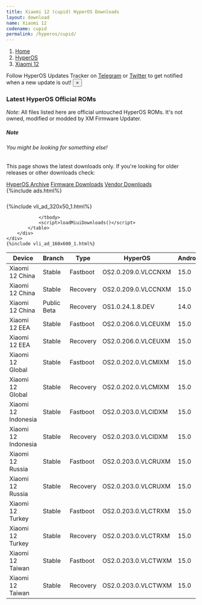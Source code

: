 ```yaml
---
title: Xiaomi 12 (cupid) HyperOS Downloads
layout: download
name: Xiaomi 12
codename: cupid
permalink: /hyperos/cupid/
---
```

<nav aria-label="breadcrumb">
    <ol class="breadcrumb">
        <li class="breadcrumb-item"><a href="/">Home</a></li>
        <li class="breadcrumb-item"><a href="/hyperos/">HyperOS</a></li>
        <li class="breadcrumb-item active" aria-current="page"><a href="/hyperos/cupid/">Xiaomi 12</a></li>
    </ol>
</nav>
<div class="alert alert-primary alert-dismissible fade show" role="alert">
    Follow HyperOS Updates Tracker on <a href="https://t.me/MIUIUpdatesTracker" class="alert-link">Telegram</a>
     or <a href="https://twitter.com/MiFwUpdater" class="alert-link">Twitter</a> to get notified when a new update is out!
    <button type="button" class="close" data-dismiss="alert" aria-label="Close">
        <span aria-hidden="true">&times;</span>
    </button>
</div>

### Latest HyperOS Official ROMs
*Note*: All files listed here are official untouched HyperOS ROMs. It's not owned, modified or modded by XM Firmware Updater.
<div class="card">
  <div class="card-body">
    <h5 class="card-title">Note</h5>
    <h6 class="card-subtitle mb-2 text-muted">You might be looking for something else!</h6>
    <p class="card-text">This page shows the latest downloads only.
     If you're looking for older releases or other downloads check:</p>
    <a href="/archive/hyperos/cupid/" class="card-link">HyperOS Archive</a>
    <a href="/firmware/cupid/" class="card-link">Firmware Downloads</a>
    <a href="/vendor/cupid/" class="card-link">Vendor Downloads</a>
  </div>
</div>
{%include ads.html%}
<div class="row justify-content-center">
    <div class="col-10">
        <div class="table-responsive-md" style="margin-top: 25px;">
            {%include vli_ad_320x50_1.html%}
            <table id="miui" class="display dt-responsive nowrap compact table table-striped table-hover table-sm">
                <thead class="thead-dark">
                    <tr>
                        <th data-ref="device">Device</th>
                        <th data-ref="branch">Branch</th>
                        <th data-ref="type">Type</th>
                        <th data-ref="miui">HyperOS</th>
                        <th data-ref="android">Android</th>
                        <th data-ref="size">Size</th>
                        <th data-ref="size">Date</th>
                        <th data-ref="link">Link</th>
                    </tr>
                </thead>
                <tbody>
                <tr><td>Xiaomi 12 China</td><td>Stable</td><td>Fastboot</td><td>OS2.0.209.0.VLCCNXM</td><td>15.0</td><td>7.5 GB</td><td>2025-09-02</td><td><a href="/hyperos/cupid/stable/OS2.0.209.0.VLCCNXM/">Download</a></td></tr>
<tr><td>Xiaomi 12 China</td><td>Stable</td><td>Recovery</td><td>OS2.0.209.0.VLCCNXM</td><td>15.0</td><td>6.0 GB</td><td>2025-09-11</td><td><a href="/hyperos/cupid/stable/OS2.0.209.0.VLCCNXM/">Download</a></td></tr>
<tr><td>Xiaomi 12 China</td><td>Public Beta</td><td>Recovery</td><td>OS1.0.24.1.8.DEV</td><td>14.0</td><td>5.7 GB</td><td>2024-01-12</td><td><a href="/hyperos/cupid/public beta/OS1.0.24.1.8.DEV/">Download</a></td></tr>
<tr><td>Xiaomi 12 EEA</td><td>Stable</td><td>Fastboot</td><td>OS2.0.206.0.VLCEUXM</td><td>15.0</td><td>6.6 GB</td><td>2025-09-02</td><td><a href="/hyperos/cupid/stable/OS2.0.206.0.VLCEUXM/">Download</a></td></tr>
<tr><td>Xiaomi 12 EEA</td><td>Stable</td><td>Recovery</td><td>OS2.0.206.0.VLCEUXM</td><td>15.0</td><td>5.6 GB</td><td>2025-09-08</td><td><a href="/hyperos/cupid/stable/OS2.0.206.0.VLCEUXM/">Download</a></td></tr>
<tr><td>Xiaomi 12 Global</td><td>Stable</td><td>Fastboot</td><td>OS2.0.202.0.VLCMIXM</td><td>15.0</td><td>6.6 GB</td><td>2025-08-08</td><td><a href="/hyperos/cupid/stable/OS2.0.202.0.VLCMIXM/">Download</a></td></tr>
<tr><td>Xiaomi 12 Global</td><td>Stable</td><td>Recovery</td><td>OS2.0.202.0.VLCMIXM</td><td>15.0</td><td>5.5 GB</td><td>2025-08-19</td><td><a href="/hyperos/cupid/stable/OS2.0.202.0.VLCMIXM/">Download</a></td></tr>
<tr><td>Xiaomi 12 Indonesia</td><td>Stable</td><td>Fastboot</td><td>OS2.0.203.0.VLCIDXM</td><td>15.0</td><td>6.6 GB</td><td>2025-09-05</td><td><a href="/hyperos/cupid/stable/OS2.0.203.0.VLCIDXM/">Download</a></td></tr>
<tr><td>Xiaomi 12 Indonesia</td><td>Stable</td><td>Recovery</td><td>OS2.0.203.0.VLCIDXM</td><td>15.0</td><td>5.4 GB</td><td>2025-09-16</td><td><a href="/hyperos/cupid/stable/OS2.0.203.0.VLCIDXM/">Download</a></td></tr>
<tr><td>Xiaomi 12 Russia</td><td>Stable</td><td>Fastboot</td><td>OS2.0.203.0.VLCRUXM</td><td>15.0</td><td>6.4 GB</td><td>2025-09-05</td><td><a href="/hyperos/cupid/stable/OS2.0.203.0.VLCRUXM/">Download</a></td></tr>
<tr><td>Xiaomi 12 Russia</td><td>Stable</td><td>Recovery</td><td>OS2.0.203.0.VLCRUXM</td><td>15.0</td><td>5.5 GB</td><td>2025-09-16</td><td><a href="/hyperos/cupid/stable/OS2.0.203.0.VLCRUXM/">Download</a></td></tr>
<tr><td>Xiaomi 12 Turkey</td><td>Stable</td><td>Fastboot</td><td>OS2.0.203.0.VLCTRXM</td><td>15.0</td><td>6.3 GB</td><td>2025-09-05</td><td><a href="/hyperos/cupid/stable/OS2.0.203.0.VLCTRXM/">Download</a></td></tr>
<tr><td>Xiaomi 12 Turkey</td><td>Stable</td><td>Recovery</td><td>OS2.0.203.0.VLCTRXM</td><td>15.0</td><td>5.5 GB</td><td>2025-09-16</td><td><a href="/hyperos/cupid/stable/OS2.0.203.0.VLCTRXM/">Download</a></td></tr>
<tr><td>Xiaomi 12 Taiwan</td><td>Stable</td><td>Fastboot</td><td>OS2.0.203.0.VLCTWXM</td><td>15.0</td><td>6.0 GB</td><td>2025-09-05</td><td><a href="/hyperos/cupid/stable/OS2.0.203.0.VLCTWXM/">Download</a></td></tr>
<tr><td>Xiaomi 12 Taiwan</td><td>Stable</td><td>Recovery</td><td>OS2.0.203.0.VLCTWXM</td><td>15.0</td><td>5.3 GB</td><td>2025-09-16</td><td><a href="/hyperos/cupid/stable/OS2.0.203.0.VLCTWXM/">Download</a></td></tr>

                </tbody>
                <script>loadMiuiDownloads()</script>
            </table>
        </div>
    </div>
    {%include vli_ad_160x600_1.html%}
</div>
